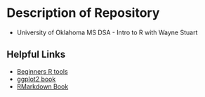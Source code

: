 # Description of Repository

* University of Oklahoma MS DSA - Intro to R with Wayne Stuart

## Helpful Links

* [Beginners R tools](https://www.statmethods.net/r-tutorial/index.html)
* [ggplot2 book](https://ggplot2-book.org/statistical-summaries.html)
* [RMarkdown Book](https://bookdown.org/yihui/rmarkdown-cookbook/)